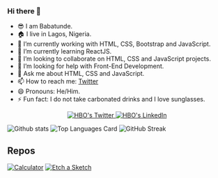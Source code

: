 ### Hi there 👋
- 😎 I am Babatunde.
- 🏠 I live in Lagos, Nigeria.
- 🔭 I’m currently working with HTML, CSS, Bootstrap and JavaScript.
- 🌱 I’m currently learning ReactJS.
- 👯 I’m looking to collaborate on HTML, CSS and JavaScript projects.
- 🤔 I’m looking for help with Front-End Development.
- 💬 Ask me about HTML, CSS and JavaScript.
- 📫 How to reach me: [Twitter](https://twitter.com/badbatunde)
- 😄 Pronouns: He/Him.
- ⚡ Fun fact: I do not take carbonated drinks and I love sunglasses.

<p align="center">
  <a href="http://twitter.com/badbatunde">
    <img src="https://img.shields.io/twitter/follow/badbatunde?label=Twitter&logo=twitter&style=for-the-badge&color=blue" alt="HBO's Twitter"/>
  </a>
  <a href="https://linkedin.com/in/badbatunde">
      <img
      src="https://img.shields.io/badge/LinkedIn-HBO-purple?label=LinkedIn&logo=linkedin&style=for-the-badge&color=blue" alt="HBO's LinkedIn"/>
 </a>
</p>





![Github stats](https://github-readme-stats.vercel.app/api?username=Badbatunde&theme=tokyonight&show_icons=true&count_private=true)
![Top Languages Card](https://github-readme-stats.vercel.app/api/top-langs/?username=Badbatunde&layout=compact)
![GitHub Streak](https://github-readme-streak-stats.herokuapp.com?user=Badbatunde&theme=neon-palenight&hide_border=true)
<!-- [![Repo name](https://github-readme-stats.vercel.app/api/pin/?username=Badbatunde&repo=Badbatunde&show_owner=true)](https://github.com/Badbatunde/Badbatunde) -->





## Repos
[![Calculator](https://github-readme-stats.vercel.app/api/pin/?username=Badbatunde&repo=Calculator&show_owner=true)](https://github.com/Badbatunde/Calculator)
[![Etch a Sketch](https://github-readme-stats.vercel.app/api/pin/?username=Badbatunde&repo=Etch-a-Sketch&show_owner=true)](https://github.com/Badbatunde/Etch-a-Sketch)


